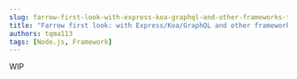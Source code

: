 ```yaml
---
slug: farrow-first-look-with-express-koa-graphql-and-other-frameworks-to-compare
title: "Farrow first look: with Express/Koa/GraphQL and other frameworks to compare"
authors: tqma113
tags: [Node.js, Framework]
---
```


WIP
